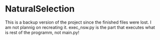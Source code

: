 # NaturalSelection
This is a backup version of the project since the finished files were lost. I am not plannig on recreating it.
exec_nsw.py is the part that executes what is rest of the programm, not main.py!
